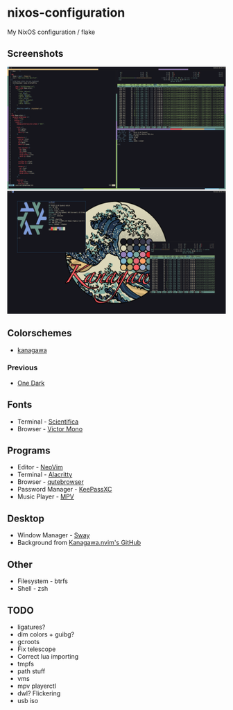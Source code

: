 # nixos-configuration
My NixOS configuration / flake

## Screenshots

![Screenshot](./screenshots/1.png)
![Screenshot](./screenshots/2.png)

## Colorschemes

- [kanagawa](https://github.com/rebelot/kanagawa.nvim)

### Previous

- [One Dark](https://github.com/joshdick/onedark.vim)

## Fonts

- Terminal - [Scientifica](https://github.com/nerdypepper/scientifica)
- Browser - [Victor Mono](https://github.com/rubjo/victor-mono)

## Programs

- Editor - [NeoVim](https://github.com/neovim/neovim)
- Terminal - [Alacritty](https://github.com/alacritty/alacritty)
- Browser - [qutebrowser](https://github.com/qutebrowser/qutebrowser)
- Password Manager - [KeePassXC](https://github.com/keepassxreboot/keepassxc)
- Music Player - [MPV](https://github.com/mpv-player/mpv)

## Desktop
- Window Manager - [Sway](https://swaywm.org/)
- Background from [Kanagawa.nvim's GitHub](https://github.com/rebelot/kanagawa.nvim)

## Other

- Filesystem - btrfs
- Shell - zsh

## TODO

- ligatures?
- dim colors + guibg?
- gcroots
- Fix telescope
- Correct lua importing
- tmpfs
- path stuff
- vms
- mpv playerctl
- dwl? Flickering
- usb iso

